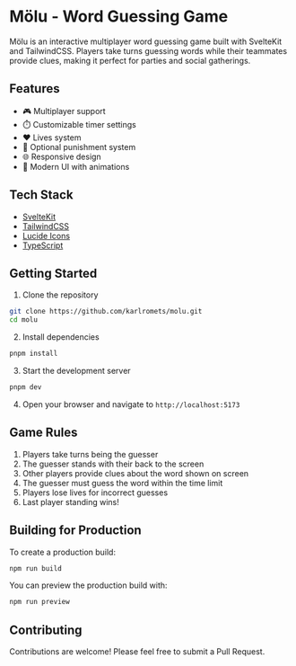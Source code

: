 # Mölu - Word Guessing Game

Mölu is an interactive multiplayer word guessing game built with SvelteKit and TailwindCSS. Players take turns guessing words while their teammates provide clues, making it perfect for parties and social gatherings.

## Features

- 🎮 Multiplayer support
- ⏱️ Customizable timer settings
- ❤️ Lives system
- 🎲 Optional punishment system
- 🌐 Responsive design
- 🎨 Modern UI with animations

## Tech Stack

- [SvelteKit](https://kit.svelte.dev/)
- [TailwindCSS](https://tailwindcss.com/)
- [Lucide Icons](https://lucide.dev/)
- [TypeScript](https://www.typescriptlang.org/)

## Getting Started

1. Clone the repository
```bash
git clone https://github.com/karlromets/molu.git
cd molu
```

2. Install dependencies
```bash
pnpm install
```

3. Start the development server
```bash
pnpm dev
```

4. Open your browser and navigate to `http://localhost:5173`

## Game Rules

1. Players take turns being the guesser
2. The guesser stands with their back to the screen
3. Other players provide clues about the word shown on screen
4. The guesser must guess the word within the time limit
5. Players lose lives for incorrect guesses
6. Last player standing wins!

## Building for Production

To create a production build:

```bash
npm run build
```

You can preview the production build with:
```bash
npm run preview
```

## Contributing

Contributions are welcome! Please feel free to submit a Pull Request.
